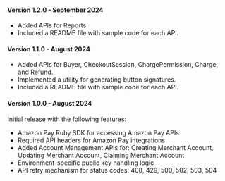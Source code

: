 #### Version 1.2.0 - September 2024
- Added APIs for Reports.
- Included a README file with sample code for each API.

#### Version 1.1.0 - August 2024
- Added APIs for Buyer, CheckoutSession, ChargePermission, Charge, and Refund.
- Implemented a utility for generating button signatures.
- Included a README file with sample code for each API.

#### Version 1.0.0 - August 2024
Initial release with the following features:
- Amazon Pay Ruby SDK for accessing Amazon Pay APIs
- Required API headers for Amazon Pay integrations
- Added Account Management APIs for: Creating Merchant Account, Updating Merchant Account, Claiming Merchant Account
- Environment-specific public key handling logic
- API retry mechanism for status codes: 408, 429, 500, 502, 503, 504